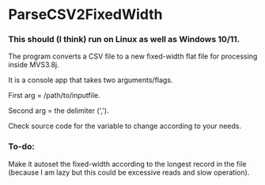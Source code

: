 # ParseCSV2FixedWidth
### This should (I think) run on Linux as well as Windows 10/11.
The program converts a CSV file to a new fixed-width flat file for processing inside MVS3.8j.

It is a console app that takes two arguments/flags.

First arg = /path/to/inputfile.

Second arg = the delimiter (',').
 
Check source code for the variable to change according to your needs.

### To-do: 

Make it autoset the fixed-width according to the longest record in the file (because I am lazy but this could be excessive reads and slow operation).